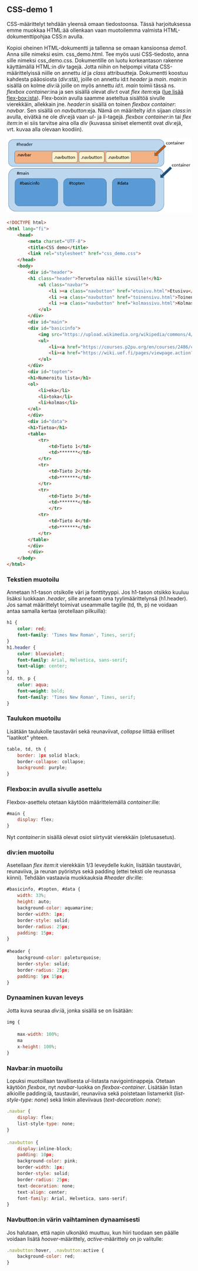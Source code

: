 ## CSS-demo 1

CSS-määrittelyt tehdään yleensä omaan tiedostoonsa. Tässä harjoituksessa emme muokkaa HTML:ää ollenkaan vaan muotoilemma valmista HTML-dokumenttipohjaa CSS:n avulla.

Kopioi oheinen HTML-dokumentti ja tallenna se omaan kansioonsa *demo1*. Anna sille nimeksi esim. css_demo.html. Tee myös uusi CSS-tiedosto, anna sille nimeksi css_demo.css. Dokumentille on luotu korkeantason rakenne käyttämällä HTML:in *div* tagejä. Jotta niihin on helpompi viitata CSS-määrittelyissä niille on annettu *id* ja *class* attribuutteja. Dokumentti koostuu kahdesta pääosiosta (*div*:stä), joille on annettu id:t *header* ja *main*. *main*:in sisällä on kolme *div*:iä joille on myös annettu *id*:t. *main* toimii tässä ns. *flexbox container*:ina ja sen sisällä olevat *div*:t ovat *flex item*:eja ([lue lisää flex-box:ista](https://css-tricks.com/snippets/css/a-guide-to-flexbox/)). Flex-boxin avulla saamme aseteltua sisältöä sivulle vierekkäin, allekkain jne. *header*:in sisällä on toinen *flexbox container*: *navbar*. Sen sisällä on *navbutton*:eja. Nämä on määritelty *id*:n sijaan *class*:in avulla, eivätkä ne ole *div*:ejä vaan *ul*- ja *li*-tagejä. *flexbox container*:in tai *flex item*:in ei siis tarvitse aina olla *div* (kuvassa siniset elementit ovat *div*:ejä, vrt. kuvaa alla olevaan koodiin).

![sivuston rakenne](./img/demo1_rakenne_nuolet.PNG)

```html
<!DOCTYPE html>
<html lang="fi">
    <head>
        <meta charset="UTF-8">
        <title>CSS demo</title>
        <link rel="stylesheet" href="css_demo.css">
    </head>
    <body>
        <div id="header">
        <h1 class="header">Tervetuloa näille sivuille!</h1>
            <ul class="navbar">
                <li ><a class="navbutton" href="etusivu.html">Etusivu</a></li>
                <li ><a class="navbutton" href="toinensivu.html">Toinen sivu</a></li>
                <li ><a class="navbutton" href="kolmassivu.html">Kolmas sivu</a></li>
            </ul>
        </div>
        <div id="main">
        <div id="basicinfo">
            <img src="https://upload.wikimedia.org/wikipedia/commons/4/4d/Open_Content_A_Practical_Guide_to_Using_Creative_Commons_Licences_web-29.png" alt="cc-lisenssit">
            <ul>
                <li><a href="https://courses.p2pu.org/en/courses/2486/content/5078/">Lue lisää CC-lisenssoinnista</a></li>
                <li><a href="https://wiki.uef.fi/pages/viewpage.action?pageId=15008150">Lisää tietoa tekijänoikeuksista</a></li>
            </ul>
        </div>
        <div id="topten">
        <h1>Numeroitu lista</h1>
        <ol>
            <li>eka</li>
            <li>toka</li>
            <li>kolmas</li>
        </ol>
        </div>
        <div id="data">
        <h1>Tietoa</h1>
        <table>
            <tr>
                <td>Tieto 1</td>
                <td>*******</td>
            </tr>
            <tr>
                <td>Tieto 2</td>
                <td>*******</td>
            </tr>
            <tr>
                <td>Tieto 3</td>
                <td>*******</td>
                </tr>
            <tr>
                <td>Tieto 4</td>
                <td>*******</td>
            </tr>
        </table>
        </div>
        </div>
    </body>
</html>
```

### Tekstien muotoilu

Annetaan h1-tason otsikolle väri ja fonttityyppi. Jos h1-tason otsikko kuuluu lisäksi luokkaan *.header*, sille annetaan oma tyylimäärittelynsä (h1.header).
Jos samat määrittelyt toimivat useammalle tagille (td, th, p) ne voidaan antaa samalla kertaa (erotellaan pilkuilla):

```css
h1 {
    color: red;
    font-family: 'Times New Roman', Times, serif;
}
h1.header {
    color: blueviolet;
    font-family: Arial, Helvetica, sans-serif;
    text-align: center;
}
td, th, p {
    color: aqua;
    font-weight: bold;
    font-family: 'Times New Roman', Times, serif;
}
```

### Taulukon muotoilu

Lisätään taulukolle taustaväri sekä reunaviivat, *collapse* liittää erilliset "laatikot" yhteen.

```js
table, td, th {
    border: 1px solid black;
    border-collapse: collapse;
    background: purple;
}
```

### Flexbox:in avulla sivulle asettelu

Flexbox-asettelu otetaan käytöön määrittelemällä *container*:ille:

```js
#main {
    display: flex;
}
```

Nyt *container*:in sisällä olevat osiot siirtyvät vierekkäin (oletusasetus).

### div:ien muotoilu

Asetellaan *flex item*:it vierekkäin 1/3 leveydelle kukin, lisätään taustaväri, reunaviiva, ja reunan pyöristys sekä padding (ettei teksti ole reunassa kiinni). Tehdään vastaavia muokkauksia *#header div*:ille:

```js
#basicinfo, #topten, #data {
    width: 33%;
    height: auto;
    background-color: aquamarine;
    border-width: 1px;
    border-style: solid;
    border-radius: 25px;
    padding: 15px;
}

#header {
    background-color: paleturquoise;
    border-style: solid;
    border-radius: 25px;
    padding: 5px 15px;
}

```

### Dynaaminen kuvan leveys

Jotta kuva seuraa *div*:iä, jonka sisällä se on lisätään:

```js
img {

    max-width: 100%;
    ma
    x-height: 100%;
}
```

### Navbar:in muotoilu

Lopuksi muotoillaan tavallisesta *ul*-listasta navigointinappeja. Otetaan käytöön *flexbox*, nyt *navbar*-luokka on *flexbox-container*. Lisätään listan alkioille padding:iä, taustaväri, reunaviiva sekä poistetaan listamerkit (*list-style-type: none*) sekä linkin alleviivaus (*text-decoration: none*):

```js
.navbar {
    display: flex;
    list-style-type: none;
}

.navbutton {
    display:inline-block;
    padding: 10px;
    background-color: pink;
    border-width: 1px;
    border-style: solid;
    border-radius: 25px;
    text-decoration: none;
    text-align: center;
    font-family: Arial, Helvetica, sans-serif;
}
```

### Navbutton:in värin vaihtaminen dynaamisesti

Jos halutaan, että napin ulkonäkö muuttuu, kun hiiri tuodaan sen päälle voidaan lisätä *hoover*-määrittely, *active*-määrittely on jo valitulle:

```js
.navbutton:hover, .navbutton:active {
    background-color: red;
}
```
